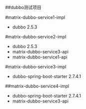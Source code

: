 ##dubbo测试项目

#matrix-dubbo-service1-impl
- dubbo 2.5.3

#matrix-dubbo-service2-impl
- dubbo 2.5.3
- matrix-dubbo-service3-api
- matrix-dubbo-service1-api

#matrix-dubbo-service3-impl
- dubbo-spring-boot-starter 2.7.4.1

##matrix-dubbo-service4-impl
- dubbo-spring-boot-starter 2.7.4.1
- matrix-dubbo-service3-api
